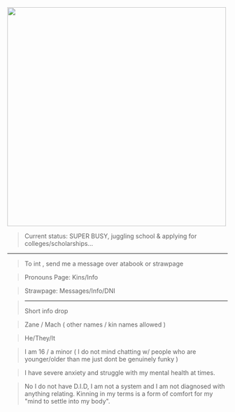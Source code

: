  <img src="https://i.pinimg.com/736x/aa/99/1e/aa991e5054b7287cb4478cc99b8dcd7e.jpg" width="500"> 

> Current status: SUPER BUSY, juggling school & applying for colleges/scholarships...
---------

> To int , send me a message over atabook or strawpage

> Pronouns Page: Kins/Info

> Strawpage: Messages/Info/DNI

> -----------------------
> Short info drop

> Zane / Mach ( other names / kin names allowed )

> He/They/It

> I am 16 / a minor ( I do not mind chatting w/ people who are younger/older than me just dont be genuinely funky )

> I have severe anxiety and struggle with my mental health at times.

> No I do not have D.I.D, I am not a system and I am not diagnosed with anything relating. Kinning in my terms is a form of comfort for my "mind to settle into my body".
